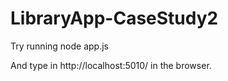 # LibraryApp-CaseStudy2

Try running node app.js

And type in http://localhost:5010/ in the browser.
